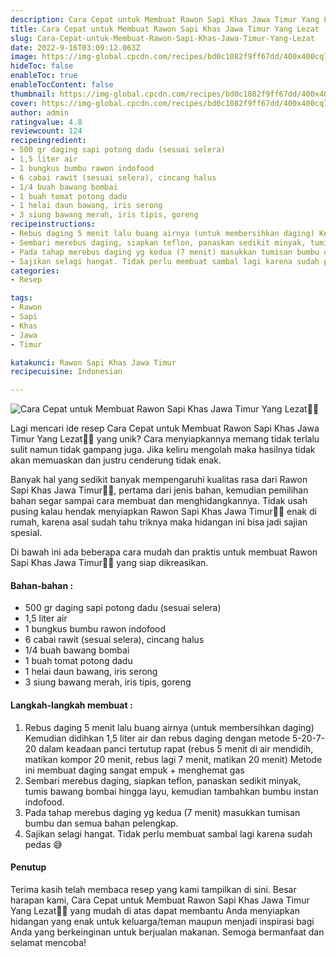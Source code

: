 ```yaml
---
description: Cara Cepat untuk Membuat Rawon Sapi Khas Jawa Timur Yang Lezat"
title: Cara Cepat untuk Membuat Rawon Sapi Khas Jawa Timur Yang Lezat
slug: Cara-Cepat-untuk-Membuat-Rawon-Sapi-Khas-Jawa-Timur-Yang-Lezat
date: 2022-9-16T03:09:12.063Z
image: https://img-global.cpcdn.com/recipes/bd0c1082f9ff67dd/400x400cq70/photo.jpg
hideToc: false
enableToc: true
enableTocContent: false
thumbnail: https://img-global.cpcdn.com/recipes/bd0c1082f9ff67dd/400x400cq70/photo.jpg
cover: https://img-global.cpcdn.com/recipes/bd0c1082f9ff67dd/400x400cq70/photo.jpg
author: admin
ratingvalue: 4.8
reviewcount: 124
recipeingredient:
- 500 gr daging sapi potong dadu (sesuai selera)
- 1,5 liter air
- 1 bungkus bumbu rawon indofood
- 6 cabai rawit (sesuai selera), cincang halus
- 1/4 buah bawang bombai
- 1 buah tomat potong dadu
- 1 helai daun bawang, iris serong
- 3 siung bawang merah, iris tipis, goreng
recipeinstructions:
- Rebus daging 5 menit lalu buang airnya (untuk membersihkan daging) Kemudian didihkan 1,5 liter air dan rebus daging dengan metode 5-20-7-20 dalam keadaan panci tertutup rapat (rebus 5 menit di air mendidih, matikan kompor 20 menit, rebus lagi 7 menit, matikan 20 menit) Metode ini membuat daging sangat empuk + menghemat gas
- Sembari merebus daging, siapkan teflon, panaskan sedikit minyak, tumis bawang bombai hingga layu, kemudian tambahkan bumbu instan indofood.
- Pada tahap merebus daging yg kedua (7 menit) masukkan tumisan bumbu dan semua bahan pelengkap.
- Sajikan selagi hangat. Tidak perlu membuat sambal lagi karena sudah pedas 😅
categories:
- Resep

tags:
- Rawon
- Sapi
- Khas
- Jawa
- Timur

katakunci: Rawon Sapi Khas Jawa Timur
recipecuisine: Indonesian

---
```


![Cara Cepat untuk Membuat Rawon Sapi Khas Jawa Timur Yang Lezat👩‍🍳](https://img-global.cpcdn.com/recipes/bd0c1082f9ff67dd/400x400cq70/photo.jpg)

Lagi mencari ide resep Cara Cepat untuk Membuat Rawon Sapi Khas Jawa Timur Yang Lezat👩‍🍳 yang unik? Cara menyiapkannya memang tidak terlalu sulit namun tidak gampang juga. Jika keliru mengolah maka hasilnya tidak akan memuaskan dan justru cenderung tidak enak.

Banyak hal yang sedikit banyak mempengaruhi kualitas rasa dari Rawon Sapi Khas Jawa Timur👩‍🍳, pertama dari jenis bahan, kemudian pemilihan bahan segar sampai cara membuat dan menghidangkannya. Tidak usah pusing kalau hendak menyiapkan Rawon Sapi Khas Jawa Timur👩‍🍳 enak di rumah, karena asal sudah tahu triknya maka hidangan ini bisa jadi sajian spesial.

Di bawah ini ada beberapa cara mudah dan praktis untuk membuat Rawon Sapi Khas Jawa Timur👩‍🍳 yang siap dikreasikan.

<!--inarticleads1-->

#### Bahan-bahan :

- 500 gr daging sapi potong dadu (sesuai selera)
- 1,5 liter air
- 1 bungkus bumbu rawon indofood
- 6 cabai rawit (sesuai selera), cincang halus
- 1/4 buah bawang bombai
- 1 buah tomat potong dadu
- 1 helai daun bawang, iris serong
- 3 siung bawang merah, iris tipis, goreng

<!--inarticleads2-->

#### Langkah-langkah membuat :

1. Rebus daging 5 menit lalu buang airnya (untuk membersihkan daging) Kemudian didihkan 1,5 liter air dan rebus daging dengan metode 5-20-7-20 dalam keadaan panci tertutup rapat (rebus 5 menit di air mendidih, matikan kompor 20 menit, rebus lagi 7 menit, matikan 20 menit) Metode ini membuat daging sangat empuk + menghemat gas
1. Sembari merebus daging, siapkan teflon, panaskan sedikit minyak, tumis bawang bombai hingga layu, kemudian tambahkan bumbu instan indofood.
1. Pada tahap merebus daging yg kedua (7 menit) masukkan tumisan bumbu dan semua bahan pelengkap.
1. Sajikan selagi hangat. Tidak perlu membuat sambal lagi karena sudah pedas 😅

#### Penutup

Terima kasih telah membaca resep yang kami tampilkan di sini. Besar harapan kami, Cara Cepat untuk Membuat Rawon Sapi Khas Jawa Timur Yang Lezat👩‍🍳 yang mudah di atas dapat membantu Anda menyiapkan hidangan yang enak untuk keluarga/teman maupun menjadi inspirasi bagi Anda yang berkeinginan untuk berjualan makanan. Semoga bermanfaat dan selamat mencoba!